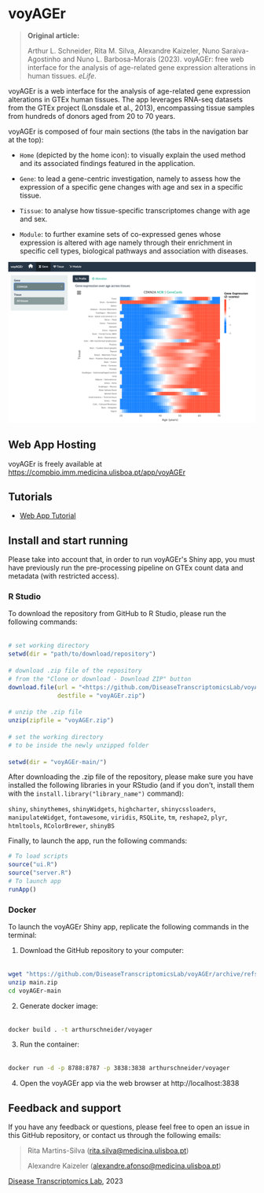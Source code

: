 # voyAGEr

> **Original article:**
>
> Arthur L. Schneider, Rita M. Silva, Alexandre Kaizeler, Nuno Saraiva-Agostinho and Nuno L. Barbosa-Morais (2023). voyAGEr: free web interface for the analysis of age-related gene expression alterations in human tissues. *eLife*.

voyAGEr is a web interface for the analysis of age-related gene expression alterations in GTEx human tissues. The app leverages RNA-seq datasets from the GTEx project (Lonsdale et al., 2013), encompassing tissue samples from hundreds of donors aged from 20 to 70 years.

voyAGEr is composed of four main sections (the tabs in the navigation bar at the top):

-   `Home` (depicted by the home icon): to visually explain the used method and its associated findings featured in the application.

-   `Gene`: to lead a gene-centric investigation, namely to assess how the expression of a specific gene changes with age and sex in a specific tissue.

-   `Tissue`: to analyse how tissue-specific transcriptomes change with age and sex.

-   `Module`: to further examine sets of co-expressed genes whose expression is altered with age namely through their enrichment in specific cell types, biological pathways and association with diseases.

![](www/Screenshot_voyAGEr.png)

## Web App Hosting

voyAGEr is freely available at <https://compbio.imm.medicina.ulisboa.pt/app/voyAGEr>

## Tutorials

-   [Web App Tutorial](https://diseasetranscriptomicslab.github.io/voyAGEr/www/voyAGEr-WebAppTutorial.html)

## Install and start running

Please take into account that, in order to run voyAGEr's Shiny app, you must have previously run the pre-processing pipeline on GTEx count data and metadata (with restricted access).

### R Studio

To download the repository from GitHub to R Studio, please run the following commands:

```r

# set working directory
setwd(dir = "path/to/download/repository")

# download .zip file of the repository
# from the "Clone or download - Download ZIP" button
download.file(url = "<https://github.com/DiseaseTranscriptomicsLab/voyAGEr/archive/refs/heads/main.zip>" , 
              destfile = "voyAGEr.zip")

# unzip the .zip file
unzip(zipfile = "voyAGEr.zip")

# set the working directory
# to be inside the newly unzipped folder

setwd(dir = "voyAGEr-main/")

```

After downloading the .zip file of the repository, please make sure you have installed the following libraries in your RStudio (and if you don't, install them with the `install.library("library_name")` command):

`shiny`, `shinythemes`, `shinyWidgets`, `highcharter`, `shinycssloaders`, `manipulateWidget`, `fontawesome`, `viridis`, `RSQLite`, `tm`, `reshape2`, `plyr`, `htmltools`, `RColorBrewer`, `shinyBS`

Finally, to launch the app, run the following commands:

```r
# To load scripts
source("ui.R") 
source("server.R")
# To launch app
runApp()
```


### Docker 

To launch the voyAGEr Shiny app, replicate the following commands in the terminal:

1. Download the GitHub repository to your computer:

```bash

wget "https://github.com/DiseaseTranscriptomicsLab/voyAGEr/archive/refs/heads/main.zip"
unzip main.zip
cd voyAGEr-main

```

2. Generate docker image:

```bash

docker build . -t arthurschneider/voyager

```

3. Run the container:

```bash

docker run -d -p 8788:8787 -p 3838:3838 arthurschneider/voyager 

```

4. Open the voyAGEr app via the web browser at http://localhost:3838



## Feedback and support

If you have any feedback or questions, please feel free to open an issue in this GitHub repository, or contact us through the following emails:

> Rita Martins-Silva ([rita.silva\@medicina.ulisboa.pt](mailto:rita.silva@medicina.ulisboa.pt))
>
> Alexandre Kaizeler ([alexandre.afonso\@medicina.ulisboa.pt](mailto:alexandre.afonso@medicina.ulisboa.pt))

[Disease Transcriptomics Lab](https://imm.medicina.ulisboa.pt/group/distrans), 2023
